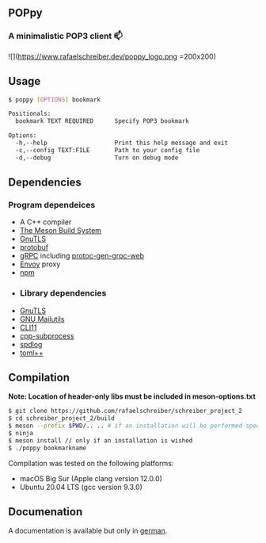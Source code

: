 ## POPpy 
### A minimalistic POP3 client 📫

![](https://www.rafaelschreiber.dev/poppy_logo.png =200x200)

## Usage
```sh
$ poppy [OPTIONS] bookmark

Positionals:
  bookmark TEXT REQUIRED      Specify POP3 bookmark

Options:
  -h,--help                   Print this help message and exit
  -c,--config TEXT:FILE       Path to your config file
  -d,--debug                  Turn on debug mode
```

## Dependencies
### Program dependeices
- A C++ compiler
- [The Meson Build System](https://mesonbuild.com)
- [GnuTLS](https://www.gnutls.org/download.html)
- [protobuf](https://developers.google.com/protocol-buffers)
- [gRPC](https://grpc.io/docs/what-is-grpc/introduction) including [protoc-gen-grpc-web](https://github.com/grpc/grpc-web/releases) 
- [Envoy]() proxy
- [npm]()
- ### Library dependencies
- [GnuTLS](https://github.com/nlohmann/json)
- [GNU Mailutils](https://mailutils.org)
- [CLI11](https://github.com/CLIUtils/CLI11)
- [cpp-subprocess](https://github.com/arun11299/cpp-subprocess)
- [spdlog](https://github.com/gabime/spdlog)
- [toml++](https://github.com/marzer/tomlplusplus)

## Compilation

**Note: Location of header-only libs must be included in meson-options.txt**
```sh
$ git clone https://github.com/rafaelschreiber/schreiber_project_2
$ cd schreiber_project_2/build
$ meson --prefix $PWD/.. .. # if an installation will be performed specify your wished installation path
$ ninja
$ meson install // only if an installation is wished
$ ./poppy bookmarkname
```

Compilation was tested on the following platforms:
- macOS Big Sur (Apple clang version 12.0.0)
- Ubuntu 20.04 LTS (gcc version 9.3.0)

## Documenation
A documentation is available but only in [german](https://github.com/rafaelschreiber/schreiber_project_2/blob/master/doc/main.pdf).

